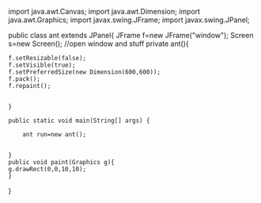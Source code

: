 import java.awt.Canvas;
import java.awt.Dimension;
import java.awt.Graphics;
import javax.swing.JFrame;
import javax.swing.JPanel;


public class ant extends JPanel{
	JFrame f=new JFrame("window");
	Screen s=new Screen();
	//open window and stuff
	private ant(){
	
	f.setResizable(false);
	f.setVisible(true);
	f.setPreferredSize(new Dimension(600,600));
	f.pack();
	f.repaint();
	
	
	}
	
	public static void main(String[] args) {
	
		ant run=new ant();
	
	
	}
	public void paint(Graphics g){
	g.drawRect(0,0,10,10);
	}
	
	
}
